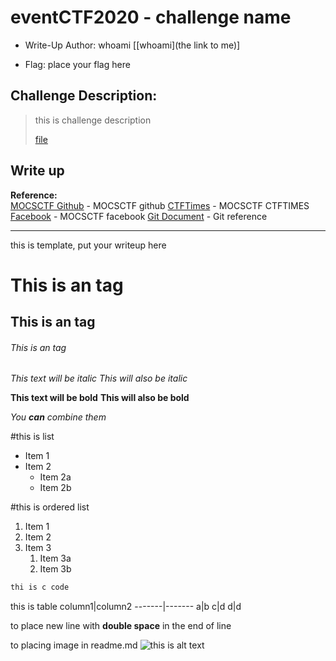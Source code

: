 # eventCTF2020 - challenge name

- Write-Up Author: whoami \[[whoami](the link to me)\]

- Flag: place your flag here

## Challenge Description:

>this is challenge description
>
>[file](./file)
>

## Write up  
__Reference:__  
[MOCSCTF Github](https://eli.thegreenplace.net/2011/09/06/stack-frame-layout-on-x86-64) - MOCSCTF github
[CTFTimes](https://ctftime.org/team/120747) - MOCSCTF CTFTIMES
[Facebook](https://www.facebook.com/MOCSCTF) - MOCSCTF facebook
[Git Document](https://guides.github.com/features/mastering-markdown/) - Git reference

---

this is template, put your writeup here

# This is an tag
## This is an tag
###### This is an tag

*This text will be italic*
_This will also be italic_

**This text will be bold**
__This will also be bold__

_You **can** combine them_

#this is list
* Item 1
* Item 2
  * Item 2a
  * Item 2b

#this is ordered list
1. Item 1
2. Item 2
3. Item 3
   1. Item 3a
   2. Item 3b

```c
thi is c code
```

this is table
column1|column2
-------|-------
a|b
c|d
d|d

to place new line with **double space** in the end of line

to placing image in readme.md
![this is alt text](https://avatars.githubusercontent.com/u/68818539?v=4)